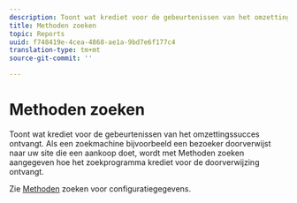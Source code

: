 ```yaml
---
description: Toont wat krediet voor de gebeurtenissen van het omzettingssucces ontvangt. Als een zoekmachine bijvoorbeeld een bezoeker doorverwijst naar uw site die een aankoop doet, wordt met Methoden zoeken aangegeven hoe het zoekprogramma krediet voor de doorverwijzing ontvangt.
title: Methoden zoeken
topic: Reports
uuid: f748419e-4cea-4868-ae1a-9bd7e6f177c4
translation-type: tm+mt
source-git-commit: ''

---
```



# Methoden zoeken

Toont wat krediet voor de gebeurtenissen van het omzettingssucces ontvangt. Als een zoekmachine bijvoorbeeld een bezoeker doorverwijst naar uw site die een aankoop doet, wordt met Methoden zoeken aangegeven hoe het zoekprogramma krediet voor de doorverwijzing ontvangt.

Zie [Methoden](/help/admin/admin/finding-methods.md) zoeken voor configuratiegegevens.
